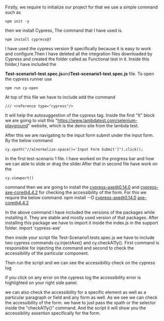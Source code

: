 
Firstly, we require to initialize our project for that we 
use a simple command such as 
    
    npm init -y
then we install Cypress, The command that I have used is.
    
    npm install cypress@7
I have used the cypress version 9 specifically because it is 
easy to work and configure.Then I have deleted all the integration files downloaded by Cypress and created the 
folder called as Functional test in it. Inside this folder,I have included the
 
**Test-scenario1-test.spec.js**and**Test-scenario1-test.spec.js**
file. 
To open the cypress runner use 
    
    npm run cy-open
    
At top of this file we have to include add the command

    /// <reference type="cypress"/>


It will help the autosuggestion of the cypress tag. Inside the first "It" block we are going to visit this "https://www.lambdatest.com/selenium-playground" website, which is the demo site from the lambda test.
 
After this we are navigating to the input form submit under the input form. By the below command

    cy.xpath("//a[normalize-space()='Input Form Submit']").click();

In the first test-scenario 1 file. I have worked on the progress bar and how we can able to slide or drag the 
slider.After that in second file have work on the 
    
    cy.viewport() 
    
command then we are going to install the cypress-axe@0.14.0 and cypress-axe-core@4.4.2 for checking the accessibility of the form. For this we require the below command.
npm install --D cypress-axe@0.14.0 axe-core@4.4.2

In the above command I have included the versions of the packages while installing it. They are stable and mostly used version of that packages. After installing this package we have to import it inside the index.js in the support folder.
import 'cypress-axe'
 
then inside your script file Test-Scenario1.tests.spec.js we have to include two cypress commands  cy.injectAxe() and cy.checkA11y(). First command is responsible for injecting the command and second to check the accessibility of the particular component.
 

Then run the script and we can see the accessibility check on the cypress log 
 
if you click on any error on the cypress log the accessibility error is highlighted on your right side panel.
 
we can also check the accessibility for a specific element as well as a particular paragraph or field and any form as well. As we see we can check the accessibility of the form. we have to just pass the xpath or the selector inside the "checkA11y()" command.
And the script it will show you the accessibility assertion specifically for the form.
 
